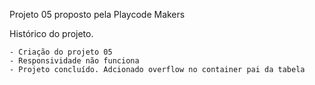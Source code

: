 Projeto 05 proposto pela Playcode Makers

Histórico do projeto.

    - Criação do projeto 05
    - Responsividade não funciona
    - Projeto concluído. Adcionado overflow no container pai da tabela